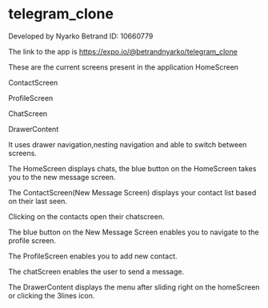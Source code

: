 # telegram_clone

Developed by  Nyarko Betrand
ID: 10660779

The link to the app is https://expo.io/@betrandnyarko/telegram_clone


These are the current screens present in the application
  HomeScreen
  
  ContactScreen
  
  ProfileScreen
  
  ChatScreen
  
  DrawerContent

It uses drawer navigation,nesting navigation and able to switch between screens.


The HomeScreen displays chats, the blue button on the HomeScreen takes you to the new message screen.


The ContactScreen(New Message Screen) displays your contact list based on their last seen.


Clicking on the contacts open their chatscreen.


The blue button on the New Message Screen enables you to navigate to the profile screen.


The ProfileScreen enables you to add new contact.


The chatScreen enables the user to send a message.


The DrawerContent displays the menu after sliding right on the homeScreen or clicking the 3lines icon.

